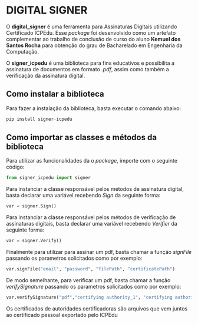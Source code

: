 # DIGITAL SIGNER

O **digital_signer** é uma ferramenta para Assinaturas Digitais utilizando Certificado ICPEdu. Esse _package_ foi desenvolvido como um artefato complementar ao trabalho de conclusão de curso do aluno **Kemuel dos Santos Rocha** para obtenção do grau de Bacharelado em Engenharia da Computação.

O **signer_icpedu** é uma biblioteca para fins educativos e possibilita a assinatura de documentos em formato _.pdf_, assim como também a verificação da assinatura digital.

## Como instalar a biblioteca

Para fazer a instalação da biblioteca, basta executar o comando abaixo:
```python
pip install signer-icpedu
```
## Como importar as classes e métodos da biblioteca

Para utilizar as funcionalidades da o _package_, importe com o seguinte código:
```python
from signer_icpedu import signer 
```

Para instanciar a classe responsável pelos métodos de assinatura digital, basta declarar uma variável recebendo _Sign_ da seguinte forma:
```python
var = signer.Sign()
```

Para instanciar a classe responsável pelos métodos de verificação de assinaturas digitais, basta declarar uma variável recebendo _Verifier_ da seguinte forma:
```python
var = signer.Verify()
```

Finalmente para utilizar para assinar um pdf, basta chamar a função _signFile_ passando os parametros solicitados como por exemplo:
```python
var.signFile("email", "password", "filePath", "certificatePath")
```

De modo semelhante, para verificar um pdf, basta chamar a função _verifySignature_ passando os parametros solicitados como por exemplo:
```python
var.verifySignature("pdf","certifying authority_1", "certifying authority_2")
```
Os certificados de autoridades certificadoras são arquivos que vem juntos ao certificado pessoal exportado pelo ICPEdu